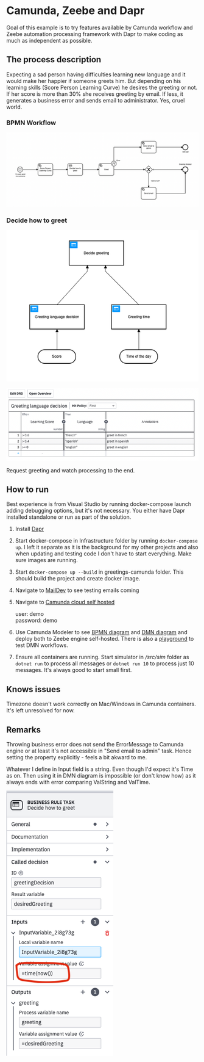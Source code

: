 # Camunda, Zeebe and Dapr

Goal of this example is to try features available by Camunda workflow and Zeebe automation processing framework with Dapr to make coding as much as independent as possible. 

## The process description

Expecting a sad person having difficulties learning new language and it would make her happier if someone greets him. But depending on his learning skills (Score Person Learning Curve) he desires the greeting or not. If her score is more than 30% she receives greeting by email. If less, it generates a business error and sends email to administrator. Yes, cruel world.

### BPMN Workflow

![BPMN Workflow](greeting_workflow.png)

### Decide how to greet

![DMN Business Rules](greeting_dmn.png) 

![DMN](decide_greeting_dmn.png)

Request greeting and watch processing to the end.



## How to run

Best experience is from Visual Studio by running docker-compose launch adding debugging options, but it's not necessary. You either have Dapr installed standalone or run as part of the solution.

1. Install [Dapr](https://docs.dapr.io/getting-started/install-dapr-cli/)
1. Start docker-compose in Infrastructure folder by running `docker-compose up`. I left it separate as it is the background for my other projects and also when updating and testing code I don't have to start everything. Make sure images are running.
2. Start `docker-compose up --build` in greetings-camunda folder. This should build the project and create docker image.
3. Navigate to [MailDev](http://localhost:4000/) to see testing emails coming
4. Navigate to [Camunda cloud self hosted](http://localhost:8080/)

    user: demo\
    password: demo

5. Use Camunda Modeler to see [BPMN diagram](src/api/Model/Greetings3.bpmn) and [DMN diagram](src/api/Model/greetings.dmn) and deploy both to Zeebe engine self-hosted. There is also a [playground](src/api/Model/decision-tester.bpmn) to test DMN workflows.

6. Ensure all containers are running. Start simulator in */src/sim* folder as `dotnet run` to process all messages or `dotnet run 10` to process just 10 messages. It's always good to start small first.

## Knows issues

Timezone doesn't work correctly on Mac/Windows in Camunda containers. It's left unresolved for now.

## Remarks

Throwing business error does not send the ErrorMessage to Camunda engine or at least it's not accessible in "Send email to admin" task. Hence setting the property explicitly - feels a bit akward to me.

Whatever I define in Input field is a string. Even though I'd expect it's Time as on. Then using it in DMN diagram is impossible (or don't know how) as it always ends with error comparing ValString and ValTime. 

![Issue](issue.png)
